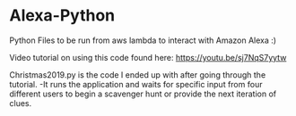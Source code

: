 # Alexa-Python
Python Files to be run from aws lambda to interact with Amazon Alexa :)

Video tutorial on using this code found here: https://youtu.be/sj7NqS7yytw

Christmas2019.py is the code I ended up with after going through the tutorial.
-It runs the application and waits for specific input from four different users to begin a scavenger hunt or provide the next iteration of clues.
